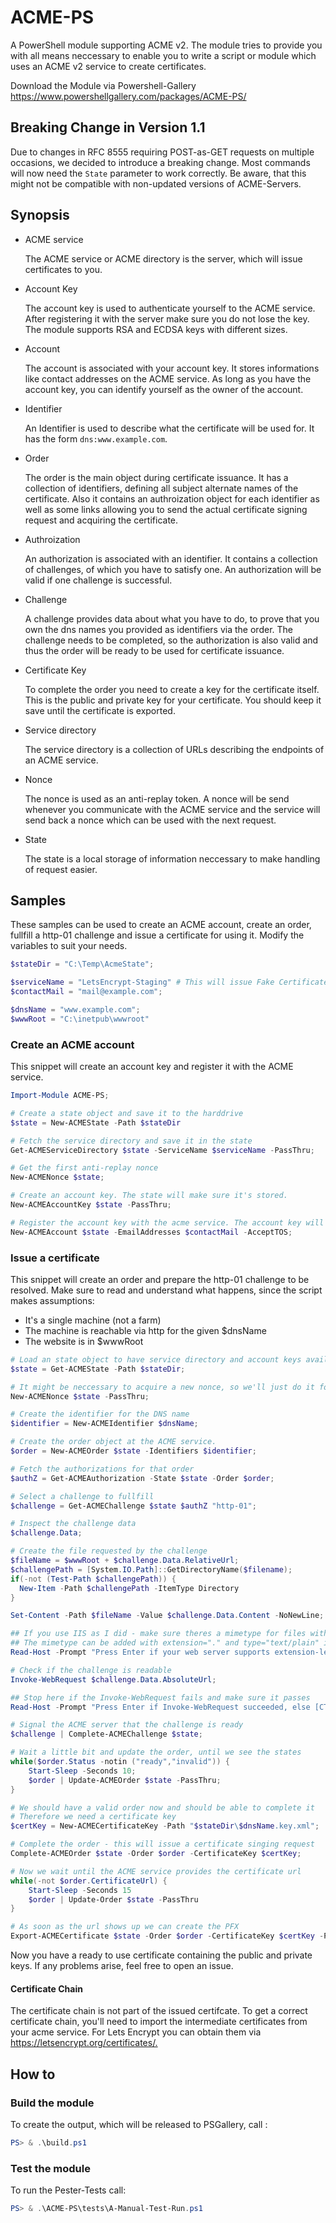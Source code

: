 # ACME-PS

A PowerShell module supporting ACME v2. The module tries to provide you with all means neccessary
to enable you to write a script or module which uses an ACME v2 service to create certificates.

Download the Module via Powershell-Gallery <https://www.powershellgallery.com/packages/ACME-PS/>

## Breaking Change in Version 1.1

Due to changes in RFC 8555 requiring POST-as-GET requests on multiple occasions, we decided to introduce a breaking change.
Most commands will now need the `State` parameter to work correctly. Be aware, that this might not be compatible with non-updated
versions of ACME-Servers.

## Synopsis

 - ACME service

   The ACME service or ACME directory is the server, which will issue certificates to you.

 - Account Key

   The account key is used to authenticate yourself to the ACME service. After registering it with   the server make sure you do not lose the key.
   The module supports RSA and ECDSA keys with different sizes.

 - Account

   The account is associated with your account key. It stores informations like contact addresses on the ACME service. As long as you have the account key, you can identify yourself as the owner of the account.

 - Identifier

   An Identifier is used to describe what the certificate will be used for. It has the form `dns:www.example.com`.

 - Order

   The order is the main object during certificate issuance. It has a collection of identifiers, defining all subject alternate names of the certificate.
   Also it contains an authroization object for each identifier as well as some links allowing you to send the actual certificate signing request and acquiring the certificate.

 - Authroization

   An authorization is associated with an identifier. It contains a collection of challenges, of which you have to satisfy one. An authorization will be valid if one challenge is successful.

 - Challenge

   A challenge provides data about what you have to do, to prove that you own the dns names you provided as identifiers via the order. The challenge needs to be completed, so the authorization is also valid and thus the order will be ready to be used for certificate issuance.

 - Certificate Key

   To complete the order you need to create a key for the certificate itself. This is the public and private key for your certificate. You should keep it save until the certificate is exported.

 - Service directory

   The service directory is a collection of URLs describing the endpoints of an ACME service.

 - Nonce

   The nonce is used as an anti-replay token. A nonce will be send whenever you communicate with the ACME service and the service will send back a nonce which can be used with the next request.

 - State

   The state is a local storage of information neccessary to make handling of request easier.

## Samples

These samples can be used to create an ACME account, create an order, fullfill a http-01 challenge and issue a certificate for using it. Modify the variables to suit your needs.

```powershell
$stateDir = "C:\Temp\AcmeState";

$serviceName = "LetsEncrypt-Staging" # This will issue Fake Certificates - use this for testing!
$contactMail = "mail@example.com";

$dnsName = "www.example.com";
$wwwRoot = "C:\inetpub\wwwroot"
```

### Create an ACME account

This snippet will create an account key and register it with the ACME service.

```powershell
Import-Module ACME-PS;

# Create a state object and save it to the harddrive
$state = New-ACMEState -Path $stateDir

# Fetch the service directory and save it in the state
Get-ACMEServiceDirectory $state -ServiceName $serviceName -PassThru;

# Get the first anti-replay nonce
New-ACMENonce $state;

# Create an account key. The state will make sure it's stored.
New-ACMEAccountKey $state -PassThru;

# Register the account key with the acme service. The account key will automatically be read from the state
New-ACMEAccount $state -EmailAddresses $contactMail -AcceptTOS;
```

### Issue a certificate

This snippet will create an order and prepare the http-01 challenge to be resolved.
Make sure to read and understand what happens, since the script makes assumptions:

- It's a single machine (not a farm)
- The machine is reachable via http for the given $dnsName
- The website is in $wwwRoot

```powershell
# Load an state object to have service directory and account keys available
$state = Get-ACMEState -Path $stateDir;

# It might be neccessary to acquire a new nonce, so we'll just do it for the sake of the example.
New-ACMENonce $state -PassThru;

# Create the identifier for the DNS name
$identifier = New-ACMEIdentifier $dnsName;

# Create the order object at the ACME service.
$order = New-ACMEOrder $state -Identifiers $identifier;

# Fetch the authorizations for that order
$authZ = Get-ACMEAuthorization -State $state -Order $order;

# Select a challenge to fullfill
$challenge = Get-ACMEChallenge $state $authZ "http-01";

# Inspect the challenge data
$challenge.Data;

# Create the file requested by the challenge
$fileName = $wwwRoot + $challenge.Data.RelativeUrl;
$challengePath = [System.IO.Path]::GetDirectoryName($filename);
if(-not (Test-Path $challengePath)) {
  New-Item -Path $challengePath -ItemType Directory
}

Set-Content -Path $fileName -Value $challenge.Data.Content -NoNewLine;

## If you use IIS as I did - make sure theres a mimetype for files without ending.
## The mimetype can be added with extension="." and type="text/plain" in your IIS configuration.
Read-Host -Prompt "Press Enter if your web server supports extension-less files, else [CTRL]+[C]";

# Check if the challenge is readable
Invoke-WebRequest $challenge.Data.AbsoluteUrl;

## Stop here if the Invoke-WebRequest fails and make sure it passes
Read-Host -Prompt "Press Enter if Invoke-WebRequest succeeded, else [CTRL]+[C]";

# Signal the ACME server that the challenge is ready
$challenge | Complete-ACMEChallenge $state;

# Wait a little bit and update the order, until we see the states
while($order.Status -notin ("ready","invalid")) {
    Start-Sleep -Seconds 10;
    $order | Update-ACMEOrder $state -PassThru;
}

# We should have a valid order now and should be able to complete it
# Therefore we need a certificate key
$certKey = New-ACMECertificateKey -Path "$stateDir\$dnsName.key.xml";

# Complete the order - this will issue a certificate singing request
Complete-ACMEOrder $state -Order $order -CertificateKey $certKey;

# Now we wait until the ACME service provides the certificate url
while(-not $order.CertificateUrl) {
    Start-Sleep -Seconds 15
    $order | Update-Order $state -PassThru
}

# As soon as the url shows up we can create the PFX
Export-ACMECertificate $state -Order $order -CertificateKey $certKey -Path "$stateDir\$dnsName.pfx";
```

Now you have a ready to use certificate containing the public and private keys.
If any problems arise, feel free to open an issue.

#### Certificate Chain

The certificate chain is not part of the issued certifcate. To get a correct certificate chain,
you'll need to import the intermediate certificates from your acme service.
For Lets Encrypt you can obtain them via <https://letsencrypt.org/certificates/.>

## How to

### Build the module

To create the output, which will be released to PSGallery, call :

```powershell
PS> & .\build.ps1
```

### Test the module

To run the Pester-Tests call:

```powershell
PS> & .\ACME-PS\tests\A-Manual-Test-Run.ps1
```

